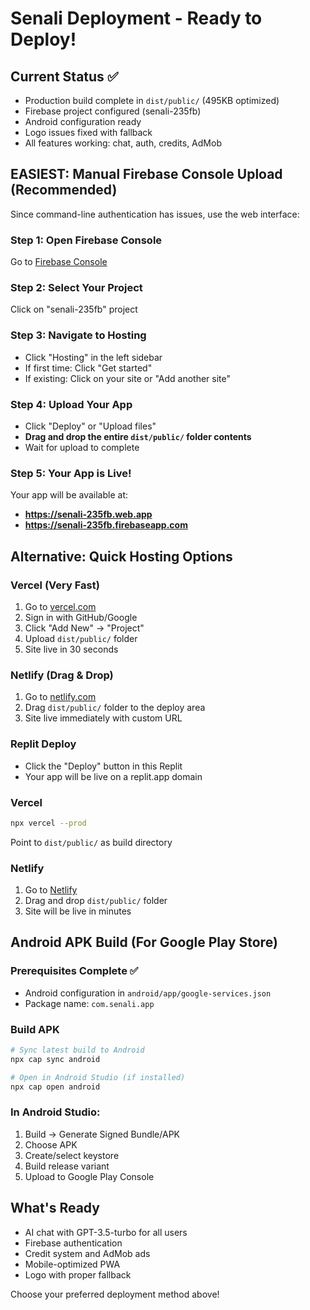 # Senali Deployment - Ready to Deploy!

## Current Status ✅
- Production build complete in `dist/public/` (495KB optimized)
- Firebase project configured (senali-235fb)
- Android configuration ready
- Logo issues fixed with fallback
- All features working: chat, auth, credits, AdMob

## EASIEST: Manual Firebase Console Upload (Recommended)

Since command-line authentication has issues, use the web interface:

### Step 1: Open Firebase Console
Go to [Firebase Console](https://console.firebase.google.com/)

### Step 2: Select Your Project
Click on "senali-235fb" project

### Step 3: Navigate to Hosting
- Click "Hosting" in the left sidebar
- If first time: Click "Get started"
- If existing: Click on your site or "Add another site"

### Step 4: Upload Your App
- Click "Deploy" or "Upload files"
- **Drag and drop the entire `dist/public/` folder contents**
- Wait for upload to complete

### Step 5: Your App is Live!
Your app will be available at:
- **https://senali-235fb.web.app**
- **https://senali-235fb.firebaseapp.com**

## Alternative: Quick Hosting Options

### Vercel (Very Fast)
1. Go to [vercel.com](https://vercel.com)
2. Sign in with GitHub/Google
3. Click "Add New" → "Project"
4. Upload `dist/public/` folder
5. Site live in 30 seconds

### Netlify (Drag & Drop)
1. Go to [netlify.com](https://netlify.com)
2. Drag `dist/public/` folder to the deploy area
3. Site live immediately with custom URL

### Replit Deploy
- Click the "Deploy" button in this Replit
- Your app will be live on a replit.app domain

### Vercel
```bash
npx vercel --prod
```
Point to `dist/public/` as build directory

### Netlify
1. Go to [Netlify](https://netlify.com)
2. Drag and drop `dist/public/` folder
3. Site will be live in minutes

## Android APK Build (For Google Play Store)

### Prerequisites Complete ✅
- Android configuration in `android/app/google-services.json`
- Package name: `com.senali.app`

### Build APK
```bash
# Sync latest build to Android
npx cap sync android

# Open in Android Studio (if installed)
npx cap open android
```

### In Android Studio:
1. Build → Generate Signed Bundle/APK
2. Choose APK 
3. Create/select keystore
4. Build release variant
5. Upload to Google Play Console

## What's Ready
- AI chat with GPT-3.5-turbo for all users
- Firebase authentication
- Credit system and AdMob ads
- Mobile-optimized PWA
- Logo with proper fallback

Choose your preferred deployment method above!